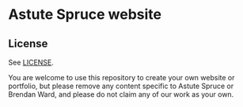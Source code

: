 # Astute Spruce website

## License

See [LICENSE](LICENSE).

You are welcome to use this repository to create your own website or portfolio, but please remove any content specific to Astute Spruce or Brendan Ward, and please do not claim any of our work as your own.
